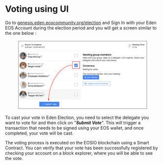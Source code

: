 # Voting using UI

Go to [genesis.eden.eoscommunity.org/election](https://genesis.eden.eoscommunity.org/election) and Sign In with your Eden EOS Account during the election period and you will get a screen similar to the one below :&#x20;

<figure><img src="../../.gitbook/assets/image (4).png" alt=""><figcaption></figcaption></figure>

To cast your vote in Eden Election, you need to select the delegate you want to vote for and then click on "_**Submit Vote**_". This will trigger a transaction that needs to be signed using your EOS wallet, and once completed, your vote will be cast.&#x20;

The voting process is executed on the EOSIO blockchain using a Smart Contract. You can verify that your vote has been successfully registered by checking your account on a block explorer, where you will be able to see the vote.
